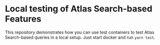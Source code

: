 # Local testing of Atlas Search-based Features

This repository demonstrates how you can use test containers to test Atlas Search-based queries in a local setup. Just start docker and run `yarn test`.
